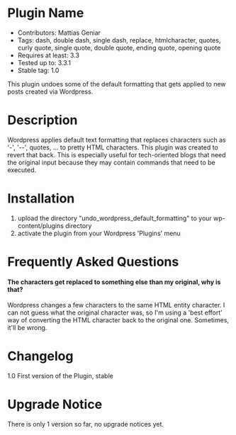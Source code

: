 Plugin Name
===========

- Contributors: Mattias Geniar
- Tags: dash, double dash, single dash, replace, htmlcharacter, quotes, curly quote, single quote, double quote, ending quote, opening quote
- Requires at least: 3.3
- Tested up to: 3.3.1
- Stable tag: 1.0

This plugin undoes some of the default formatting that gets applied to new posts created via Wordpress.

Description
===========

Wordpress applies default text formatting that replaces characters such as '-', '--', quotes, ... to pretty HTML characters. This plugin was created to revert that back. This is especially useful for tech-oriented blogs that need the original input because they may contain commands that need to be executed.

Installation
============

1. upload the directory "undo_wordpress_default_formatting" to your wp-content/plugins directory
2. activate the plugin from your Wordpress 'Plugins' menu

Frequently Asked Questions
==========================

#### The characters get replaced to something else than my original, why is that?

Wordpress changes a few characters to the same HTML entity character. I can not guess what the original character was, so I'm using a 'best effort' way of converting the HTML character back to the original one. Sometimes, it'll be wrong.

Changelog
=========

1.0 First version of the Plugin, stable

Upgrade Notice
==============

There is only 1 version so far, no upgrade notices yet.

